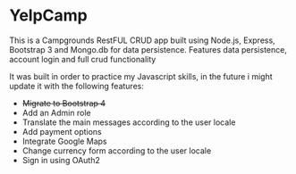 # YelpCamp

This is a Campgrounds RestFUL CRUD app built using Node.js, Express, Bootstrap 3 and Mongo.db for data persistence. Features data persistence, account login and full crud functionality

It was built in order to practice my Javascript skills, in the future i might update it with the following features:

<ul>
  <li><s>Migrate to Bootstrap 4</s></li>
  <li>Add an Admin role</li>
  <li>Translate the main messages according to the user locale</li>
  <li>Add payment options</li>
  <li>Integrate Google Maps</li>
  <li>Change currency form according to the user locale</li>
  <li>Sign in using OAuth2</li>
</ul>

